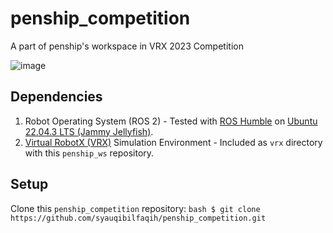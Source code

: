 # penship_competition
A part of penship's workspace in VRX 2023 Competition

![image](https://github.com/syauqibilfaqih/penship_competition/assets/70939903/716280b5-87e9-4362-9629-fea49e96f972)

## Dependencies

1. Robot Operating System (ROS 2) - Tested with [ROS Humble](https://docs.ros.org/en/humble/index.html) on [Ubuntu 22.04.3 LTS (Jammy Jellyfish)](https://releases.ubuntu.com/jammy/).
2. [Virtual RobotX (VRX)](https://github.com/osrf/vrx) Simulation Environment - Included as `vrx` directory with this `penship_ws` repository.

## Setup

Clone this `penship_competition` repository:
    ```bash
    $ git clone https://github.com/syauqibilfaqih/penship_competition.git
    ```

